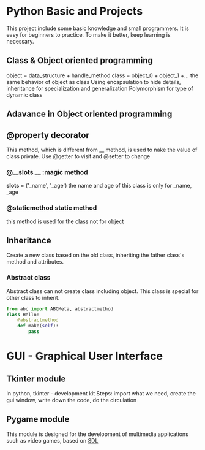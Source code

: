 # Python Basic and Projects
This project include some basic knowledge and small programmers. It is easy for beginners to practice.
To make it better, keep learning is necessary. 

## Class & Object oriented programming
object = data_structure + handle_method
class = object_0 + object_1 +... the same behavior of object as class 
Using encapsulation to hide details, inheritance for specialization and generalization
Polymorphism for type of dynamic class

## Adavance in Object oriented programming

## @property decorator 
This method, which is different from __ method, is used to nake the value of class private.
Use @getter to visit and @setter to change

### @__slots __ :magic method
__slots__ = ('_name', '_age')
the name and age of this class is only for _name, _age

### @staticmethod  static method
this method is used for the class not for object

## Inheritance 
Create a new class based on the old class, inheriting the father class's method and attributes.

### Abstract class
Abstract class can not create class including object. This class
is special for other class to inherit.
```python
from abc import ABCMeta, abstractmethod
class Hello:
    @abstractmethod
    def make(self):
        pass
```

# GUI - Graphical User Interface
## Tkinter module
In python, tkinter - development kit
Steps: import what we need, create the gui window, write down the code, do the circulation
## Pygame module
This module is designed for the development of multimedia applications such as video games, based on [SDL](https://baike.baidu.com/item/SDL/224181?fr=aladdin)
